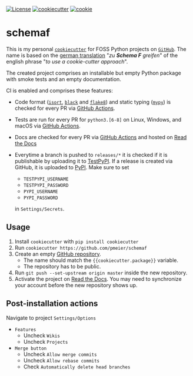 [![License](https://img.shields.io/badge/License-BSD%203--Clause-blue.svg)](https://opensource.org/licenses/BSD-3-Clause) 
[![cookiecutter](https://github.com/pmeier/schemaf/workflows/cookiecutter/badge.svg)](https://github.com/pmeier/schemaf/actions?query=workflow%3Acookiecutter)
[![cookie](https://github.com/pmeier/schemaf/workflows/cookie/badge.svg)](https://github.com/pmeier/schemaf/actions?query=workflow%3Acookie)


# schemaf

This is my personal [`cookiecutter`](https://github.com/cookiecutter/cookiecutter) for FOSS Python projects on [`GitHub`](https://github.com/). The name is based on the [german translation](https://www.dict.cc/?s=to+use+a+cookie-cutter+approach) "_zu **Schema F** greifen_" of the english phrase "_to use a cookie-cutter approach_".

The created project comprises an installable but empty Python package with smoke tests and an empty documentation. 

CI is enabled and comprises these features:

- Code format ([`isort`](https://timothycrosley.github.io/isort/), [`black`](https://github.com/psf/black) and [`flake8`](https://flake8.pycqa.org/en/latest/)) and static typing ([`mypy`](http://mypy-lang.org/)) is checked for every PR via [GitHub Actions](https://github.com/features/actions).
- Tests are run for every PR for `python3.[6-8]` on Linux, Windows, and macOS via [GitHub Actions](https://github.com/features/actions).
- Docs are checked for every PR via [GitHub Actions](https://github.com/features/actions) and hosted on [Read the Docs](https://readthedocs.org)
- Everytime a branch is pushed to `releases/*` it is checked if it is publishable by uploading it to [TestPyPI](https://test.pypi.org/). If a release is created via GitHub, it is uploaded to [PyPI](https://pypi.org/). Make sure to set 
  - `TESTPYPI_USERNAME`
  - `TESTPYPI_PASSWORD`
  - `PYPI_USERNAME`
  - `PYPI_PASSWORD`
  
  in `Settings/Secrets`.

## Usage

1. Install `cookiecutter` with `pip install cookiecutter`
2. Run `cookiecutter https://github.com/pmeier/schemaf`
3. Create an empty [GitHub repository](https://github.com/new). 
    - The name should match the `{{cookiecutter.package}}` variable. 
    - The repository has to be public.
5. Run `git push --set-upstream origin master` inside the new repository.
6. Activate the project on [Read the Docs](https://readthedocs.org/dashboard/import/). You may need to synchronize your account before the new repository shows up.


## Post-installation actions

Navigate to project `Settings/Options`
- `Features`
  - Uncheck `Wikis`
  - Uncheck `Projects`
- `Merge button`
  - Uncheck `Allow merge commits`
  - Uncheck `Allow rebase commits`
  - Check `Automatically delete head branches`
